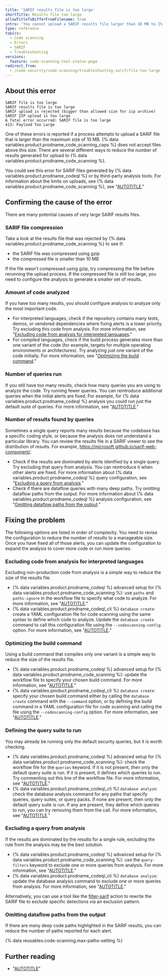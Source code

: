 ```yaml
---
title: 'SARIF results file is too large'
shortTitle: Results file too large
allowTitleToDifferFromFilename: true
intro: 'You cannot upload a SARIF results file larger than 10 MB to {% data variables.product.prodname_code_scanning %}. Explore ways to generate a smaller file containing the highest impact results.'
type: reference
topics:
  - Code scanning
  - Errors
  - SARIF
  - Troubleshooting
versions:
  feature: code-scanning-tool-status-page
redirect_from:
  - /code-security/code-scanning/troubleshooting-sarif/file-too-large
---
```


## About this error

```text
SARIF file is too large
SARIF results file is too large
SARIF upload is rejected (bigger than allowed size for zip archive)
SARIF ZIP upload is too large
A fatal error occurred: SARIF file is too large
413: Payload Too Large
```

One of these errors is reported if a process attempts to upload a SARIF file that is larger than the maximum size of 10 MB. {% data variables.product.prodname_code_scanning_caps %} does not accept files above this size. There are several different ways to reduce the number of results generated for upload to {% data variables.product.prodname_code_scanning %}.

You could see this error for SARIF files generated by {% data variables.product.prodname_codeql %} or by third-party analysis tools. For information about the limits on uploads, see {% data variables.product.prodname_code_scanning %}, see "[AUTOTITLE](/code-security/code-scanning/integrating-with-code-scanning/sarif-support-for-code-scanning#validating-your-sarif-file)."

## Confirming the cause of the error

There are many potential causes of very large SARIF results files.

### SARIF file compression

Take a look at the results file that was rejected by {% data variables.product.prodname_code_scanning %} to see if:

- the SARIF file was compressed using gzip
- the compressed file is smaller than 10 MB

If the file wasn't compressed using gzip, try compressing the file before rerunning the upload process. If the compressed file is still too large, you need to configure the analysis to generate a smaller set of results.

### Amount of code analyzed

If you have too many results, you should configure analysis to analyze only the most important code.

   - For interpreted languages, check if the repository contains many tests, demos, or vendored dependencies where fixing alerts is a lower priority. Try excluding this code from analysis. For more information, see "[Excluding code from analysis for interpreted languages](#excluding-code-from-analysis-for-interpreted-languages)."
   - For compiled languages, check if the build process generates more than one variant of the code (for example, targets for multiple operating environments or architectures). Try analyzing just one variant of the code initially. For more information, see "[Optimizing the build command](#optimizing-the-build-command)."

### Number of queries run

If you still have too many results, check how many queries you are using to analyze the code. Try running fewer queries. You can reintroduce additional queries when the initial alerts are fixed. For example, for {% data variables.product.prodname_codeql %} analysis you could run just the default suite of queries. For more information, see "[AUTOTITLE](/code-security/code-scanning/creating-an-advanced-setup-for-code-scanning/customizing-your-advanced-setup-for-code-scanning#using-queries-in-ql-packs)."

### Number of results found by queries

Sometimes a single query reports many results because the codebase has a specific coding style, or because the analysis does not understand a particular library. You can review the results file in a SARIF viewer to see the distribution of results. For example, https://microsoft.github.io/sarif-web-component/.

   - Check if the results are dominated by alerts identfied by a single query. Try excluding that query from analysis. You can reintroduce it when other alerts are fixed. For more information about {% data variables.product.prodname_codeql %} query configuration, see "[Excluding a query from analysis](#excluding-a-query-from-analysis)."
   - Check if there are dataflow queries with many deep paths. Try omitting dataflow paths from the output. For more information about {% data variables.product.prodname_codeql %} analysis configuration, see "[Omitting dataflow paths from the output](#omitting-dataflow-paths-from-the-output)."

## Fixing the problem

The following options are listed in order of complexity. You need to revise the configuration to reduce the number of results to a manageable size. Once you have fixed all of those alerts, you can update the configuration to expand the analysis to cover more code or run more queries.

### Excluding code from analysis for interpreted languages

Excluding non-production code from analysis is a simple way to reduce the size of the results file.

- {% data variables.product.prodname_codeql %} advanced setup for {% data variables.product.prodname_code_scanning %}: use `paths` and `paths-ignore` in the workflow file to specify what code to analyze. For more information, see "[AUTOTITLE](/code-security/code-scanning/creating-an-advanced-setup-for-code-scanning/customizing-your-advanced-setup-for-code-scanning#specifying-directories-to-scan)."
- {% data variables.product.prodname_codeql_cli %} `database create`: create a YAML configuration file for code scanning using the same syntax to define which code to analyze. Update the `database create` command to call this configuration file using the `--codescanning-config` option. For more information, see "[AUTOTITLE](/code-security/code-scanning/creating-an-advanced-setup-for-code-scanning/customizing-your-advanced-setup-for-code-scanning#specifying-directories-to-scan)."

### Optimizing the build command

Using a build command that compiles only one variant is a simple way to reduce the size of the results file.

- {% data variables.product.prodname_codeql %} advanced setup for {% data variables.product.prodname_code_scanning %}: update the workflow file to specify your chosen build command. For more information, see "[AUTOTITLE](/code-security/code-scanning/creating-an-advanced-setup-for-code-scanning/codeql-code-scanning-for-compiled-languages#adding-build-steps-for-a-compiled-language)."
- {% data variables.product.prodname_codeql_cli %} `database create`: specify your chosen build command either by calling the `database create` command with the `--command` option, or by defining the build command in a YAML configuration file for code scanning and calling the file using the `--codescanning-config` option.  For more information, see "[AUTOTITLE](/code-security/codeql-cli/getting-started-with-the-codeql-cli/preparing-your-code-for-codeql-analysis#specifying-build-commands)."

### Defining the query suite to run

You may already be running only the default security queries, but it is worth checking.

- {% data variables.product.prodname_codeql %} advanced setup for {% data variables.product.prodname_code_scanning %}: check the workflow file for the `queries` keyword. If it is not present, then only the default query suite is run. If it is present, it defines which queries to run. Try commenting out this line of the workflow file. For more information, see "[AUTOTITLE](/code-security/code-scanning/creating-an-advanced-setup-for-code-scanning/customizing-your-advanced-setup-for-code-scanning#using-queries-in-ql-packs)."
- {% data variables.product.prodname_codeql_cli %} `database analyze`: check the database analysis command for any paths that specify queries, query suites, or query packs. If none are present, then only the default query suite is run. If any are present, they define which queries to run, you can try removing them from the call. For more information, see "[AUTOTITLE](/code-security/codeql-cli/getting-started-with-the-codeql-cli/analyzing-your-code-with-codeql-queries#running-a-codeql-query-pack)."

### Excluding a query from analysis

If the results are dominated by the results for a single rule, excluding the rule from the analysis may be the best solution.

- {% data variables.product.prodname_codeql %} advanced setup for {% data variables.product.prodname_code_scanning %}: use the `query-filters` keyword to exclude one or more queries from analysis. For more information, see "[AUTOTITLE](/code-security/code-scanning/creating-an-advanced-setup-for-code-scanning/customizing-your-advanced-setup-for-code-scanning#excluding-specific-queries-from-analysis)."
- {% data variables.product.prodname_codeql_cli %} `database analyze`: update the database analysis command to exclude one or more queries from analysis. For more information, see "[AUTOTITLE](/code-security/codeql-cli/getting-started-with-the-codeql-cli/analyzing-your-code-with-codeql-queries#running-a-subset-of-queries-in-a-codeql-pack)."

Alternatively, you can use a tool like the [filter-sarif](https://github.com/advanced-security/filter-sarif) action to rewrite the SARIF file to exclude specific detections via an exclusion pattern.

### Omitting dataflow paths from the output

If there are many deep code paths highlighted in the SARIF results, you can reduce the number of paths reported for each alert.

{% data reusables.code-scanning.max-paths-setting %}

## Further reading

- "[AUTOTITLE](/code-security/code-scanning/integrating-with-code-scanning/sarif-support-for-code-scanning)"

